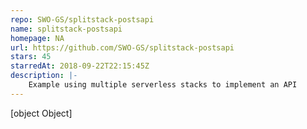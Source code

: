 ```yaml
---
repo: SWO-GS/splitstack-postsapi
name: splitstack-postsapi
homepage: NA
url: https://github.com/SWO-GS/splitstack-postsapi
stars: 45
starredAt: 2018-09-22T22:15:45Z
description: |-
    Example using multiple serverless stacks to implement an API
---
```


[object Object]
